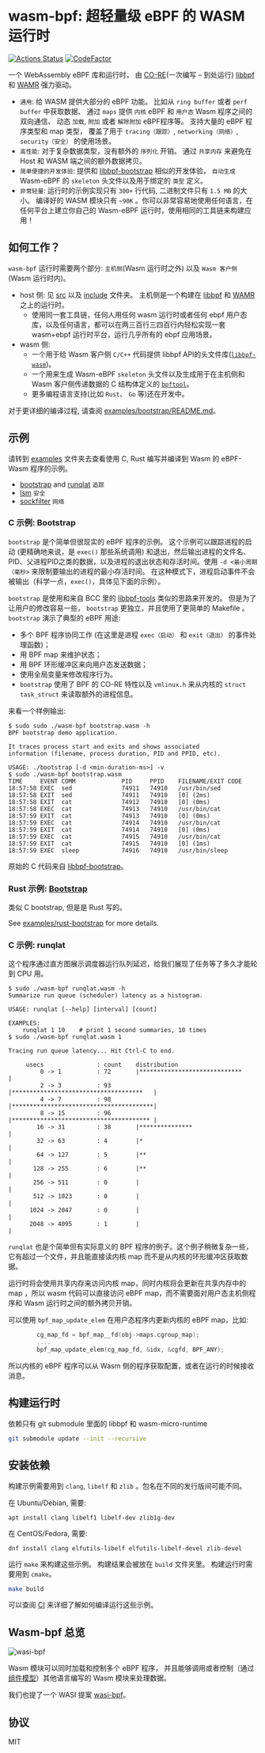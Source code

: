 # wasm-bpf: 超轻量级 eBPF 的 WASM 运行时

[![Actions Status](https://github.com/eunomia-bpf/wasm-bpf/workflows/Ubuntu/badge.svg)](https://github.com/eunomia-bpf/wasm-bpf/actions)
[![CodeFactor](https://www.codefactor.io/repository/github/eunomia-bpf/eunomia-bpf/badge)](https://www.codefactor.io/repository/github/eunomia-bpf/eunomia-bpf)

一个 WebAssembly eBPF 库和运行时， 由 [CO-RE](https://facebookmicrosites.github.io/bpf/blog/2020/02/19/bpf-portability-and-co-re.html)(一次编写 – 到处运行) [libbpf](https://github.com/libbpf/libbpf) 和 [WAMR](https://github.com/bytecodealliance/wasm-micro-runtime) 强力驱动。

- `通用`: 给 WASM 提供大部分的 eBPF 功能。 比如从 `ring buffer` 或者 `perf buffer` 中获取数据、 通过 `maps` 提供 `内核` eBPF 和 `用户态` Wasm 程序之间的双向通信、 动态 `加载`, `附加` 或者 `解除附加` eBPF程序等。 支持大量的 eBPF 程序类型和 map 类型， 覆盖了用于 `tracing（跟踪）`, `networking（网络）`, `security（安全）` 的使用场景。
- `高性能`: 对于复杂数据类型，没有额外的 `序列化` 开销。 通过 `共享内存` 来避免在 Host 和 WASM 端之间的额外数据拷贝。
- `简单便捷的开发体验`: 提供和 [libbpf-bootstrap](https://github.com/libbpf/libbpf-bootstrap) 相似的开发体验， `自动生成` Wasm-eBPF 的 `skeleton` 头文件以及用于绑定的 `类型` 定义。
- `非常轻量`: 运行时的示例实现只有 `300+` 行代码, 二进制文件只有 `1.5 MB` 的大小。 编译好的 WASM 模块只有 `~90K` 。你可以非常容易地使用任何语言，在任何平台上建立你自己的 Wasm-eBPF 运行时，使用相同的工具链来构建应用！

## 如何工作？

`wasm-bpf` 运行时需要两个部分: `主机侧`(Wasm 运行时之外) 以及 `Wasm 客户侧`(Wasm 运行时内)。

- host 侧: 见 [src](src) 以及 [include](include) 文件夹。 主机侧是一个构建在 [libbpf](https://github.com/libbpf/libbpf) 和 [WAMR](https://github.com/bytecodealliance/wasm-micro-runtime) 之上的运行时。
  - 使用同一套工具链，任何人用任何 wasm 运行时或者任何 ebpf 用户态库，以及任何语言，都可以在两三百行三四百行内轻松实现一套 wasm+ebpf 运行时平台，运行几乎所有的 ebpf 应用场景。
- wasm 侧:
  - 一个用于给 Wasm 客户侧 `C/C++` 代码提供 libbpf API的头文件库([`libbpf-wasm`](wasm-sdk/libbpf-wasm.h))。
  - 一个用来生成 Wasm-eBPF `skeleton` 头文件以及生成用于在主机侧和 Wasm 客户侧传递数据的 C 结构体定义的 [`bpftool`](https://github.com/eunomia-bpf/bpftool/tree/wasm-bpftool)。
  - 更多编程语言支持(比如 `Rust`、 `Go` 等)还在开发中。

对于更详细的编译过程, 请查阅 [examples/bootstrap/README.md](examples/bootstrap/README.md)。

## 示例

请转到 [examples](examples) 文件夹去查看使用 C, Rust 编写并编译到 Wasm 的 eBPF-Wasm 程序的示例。

- [bootstrap](examples/bootstrap) and [runqlat](examples/runqlat) `追踪`
- [lsm](examples/lsm) `安全`
- [sockfilter](examples/sockfilter) `网络`

### C 示例: Bootstrap

`bootstrap` 是个简单但很现实的 eBPF 程序的示例。 这个示例可以跟踪进程的启动 (更精确地来说，是 `exec()` 那些系统调用) 和退出，然后输出进程的文件名、PID、父进程PID之类的数据，以及进程的退出状态和存活时间。使用 `-d <最小周期（毫秒>` 来限制要输出的进程的最小存活时间。 在这种模式下，进程启动事件不会被输出（科学一点，`exec()`，具体见下面的示例）。

`bootstrap` 是使用和来自 BCC 里的
[libbpf-tools](https://github.com/iovisor/bcc/tree/master/libbpf-tools) 类似的思路来开发的。 但是为了让用户的修改容易一些， `bootstrap` 更独立，并且使用了更简单的 Makefile 。 `bootstrap` 演示了典型的 eBPF 用途:

- 多个 BPF 程序协同工作 (在这里是进程 `exec（启动）` 和 `exit（退出）` 的事件处理函数)；
- 用 BPF map 来维护状态；
- 用 BPF 环形缓冲区来向用户态发送数据；
- 使用全局变量来修改程序行为。
- `bootstrap` 使用了 BPF 的 CO-RE 特性以及 `vmlinux.h` 来从内核的 `struct task_struct` 来读取额外的进程信息。

来看一个样例输出:

```console
$ sudo sudo ./wasm-bpf bootstrap.wasm -h
BPF bootstrap demo application.

It traces process start and exits and shows associated 
information (filename, process duration, PID and PPID, etc).

USAGE: ./bootstrap [-d <min-duration-ms>] -v
$ sudo ./wasm-bpf bootstrap.wasm
TIME     EVENT COMM             PID     PPID    FILENAME/EXIT CODE
18:57:58 EXEC  sed              74911   74910   /usr/bin/sed
18:57:58 EXIT  sed              74911   74910   [0] (2ms)
18:57:58 EXIT  cat              74912   74910   [0] (0ms)
18:57:58 EXEC  cat              74913   74910   /usr/bin/cat
18:57:59 EXIT  cat              74913   74910   [0] (0ms)
18:57:59 EXEC  cat              74914   74910   /usr/bin/cat
18:57:59 EXIT  cat              74914   74910   [0] (0ms)
18:57:59 EXEC  cat              74915   74910   /usr/bin/cat
18:57:59 EXIT  cat              74915   74910   [0] (1ms)
18:57:59 EXEC  sleep            74916   74910   /usr/bin/sleep
```

原始的 C 代码来自 [libbpf-bootstrap](https://github.com/libbpf/libbpf-bootstrap)。

### Rust 示例: [Bootstrap](examples/rust-bootstrap)

类似 C bootstrap, 但是是 Rust 写的。

See [examples/rust-bootstrap](examples/rust-bootstrap) for more details.


### C 示例: runqlat

这个程序通过直方图展示调度器运行队列延迟，给我们展现了任务等了多久才能轮到 CPU 用。

```console
$ sudo ./wasm-bpf runqlat.wasm -h
Summarize run queue (scheduler) latency as a histogram.

USAGE: runqlat [--help] [interval] [count]

EXAMPLES:
    runqlat 1 10    # print 1 second summaries, 10 times
$ sudo ./wasm-bpf runqlat.wasm 1

Tracing run queue latency... Hit Ctrl-C to end.

     usecs               : count    distribution
         0 -> 1          : 72       |*****************************           |
         2 -> 3          : 93       |*************************************   |
         4 -> 7          : 98       |****************************************|
         8 -> 15         : 96       |*************************************** |
        16 -> 31         : 38       |***************                         |
        32 -> 63         : 4        |*                                       |
        64 -> 127        : 5        |**                                      |
       128 -> 255        : 6        |**                                      |
       256 -> 511        : 0        |                                        |
       512 -> 1023       : 0        |                                        |
      1024 -> 2047       : 0        |                                        |
      2048 -> 4095       : 1        |                                        |
```

`runqlat` 也是个简单但有实际意义的 BPF 程序的例子。这个例子稍微复杂一些，它有超过一个文件，并且能直接读内核 map 而不是从内核的环形缓冲区获取数据。

运行时将会使用共享内存来访问内核 map，同时内核将会更新在共享内存中的 map ，所以 wasm 代码可以直接访问 eBPF map，而不需要面对用户态主机侧程序和 Wasm 运行时之间的额外拷贝开销。

可以使用 `bpf_map_update_elem` 在用户态程序内更新内核的 eBPF map，比如:

```c
        cg_map_fd = bpf_map__fd(obj->maps.cgroup_map);
        ....
        bpf_map_update_elem(cg_map_fd, &idx, &cgfd, BPF_ANY);
```

所以内核的 eBPF 程序可以从 Wasm 侧的程序获取配置，或者在运行的时候接收消息。

## 构建运行时

依赖只有 git submodule 里面的 libbpf 和 wasm-micro-runtime

```sh
git submodule update --init --recursive
```

## 安装依赖

构建示例需要用到 `clang`, `libelf` 和 `zlib` 。包名在不同的发行版间可能不同。

在 Ubuntu/Debian, 需要:

```shell
apt install clang libelf1 libelf-dev zlib1g-dev
```

在 CentOS/Fedora, 需要:

```shell
dnf install clang elfutils-libelf elfutils-libelf-devel zlib-devel
```

运行 `make` 来构建这些示例。 构建结果会被放在 `build` 文件夹里。 构建运行时需要用到 `cmake`。

```sh
make build
```

可以查阅 [CI](.github/workflows/c-cpp.yml) 来详细了解如何编译运行这些示例。

## Wasm-bpf 总览

![wasi-bpf](test/asserts/wasm-bpf-no-bcc.png)

Wasm 模块可以同时加载和控制多个 eBPF 程序， 并且能够调用或者控制（通过[组件模型](https://github.com/WebAssembly/component-model)）其他语言编写的 Wasm 模块来处理数据。

我们也提了一个 WASI 提案 [wasi-bpf](https://github.com/WebAssembly/WASI/issues/513)。

## 协议

MIT
